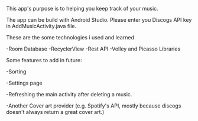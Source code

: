 This app's purpose is to helping you keep track of your music.

The app can be build with Android Studio.
Please enter you Discogs API key in AddMusicActivity.java file.

These are the some technologies i used and learned

-Room Database
-RecyclerView
-Rest API
-Volley and Picasso Libraries

Some features to add in future:

-Sorting

-Settings page

-Refreshing the main activity after deleting a music.

-Another Cover art provider (e.g. Spotify's API, mostly because discogs doesn't always return a great cover art.)
